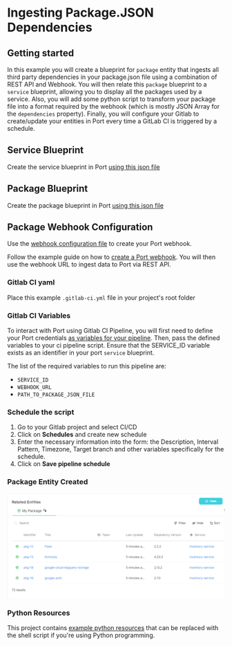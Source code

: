 # Ingesting Package.JSON Dependencies


## Getting started

In this example you will create a blueprint for `package` entity that ingests all third party dependencies in your package.json file using a combination of REST API and Webhook. You will then relate this `package` blueprint to a `service` blueprint, allowing you to display all the packages used by a service. Also, you will add some python script to transform your package file into a format required by the webhook (which is mostly JSON Array for the `dependencies` property). Finally, you will configure your Gitlab to create/update your entities in Port every time a GitLab CI is triggered by a schedule.

## Service Blueprint
Create the service blueprint in Port [using this json file](./resources/service.md)

## Package Blueprint
Create the package blueprint in Port [using this json file](./resources/package.md)

## Package Webhook Configuration
Use the [webhook configuration file](./resources/package_webhook_configuration.md) to create your Port webhook. 

Follow the example guide on how to [create a Port webhook](https://docs.getport.io/build-your-software-catalog/sync-data-to-catalog/webhook/#configuring-webhook-endpoints). You will then use the webhook URL to ingest data to Port via REST API.

### Gitlab CI yaml
Place this example `.gitlab-ci.yml` file in your project's root folder

### Gitlab CI Variables
To interact with Port using Gitlab CI Pipeline, you will first need to define your Port credentials [as variables for your pipeline](https://docs.gitlab.com/ee/ci/variables/index.html#define-a-cicd-variable-in-the-ui). Then, pass the defined variables to your ci pipeline script. Ensure that the SERVICE_ID variable exists as an identifier in your port `service` blueprint.

The list of the required variables to run this pipeline are:
- `SERVICE_ID`
- `WEBHOOK_URL`
- `PATH_TO_PACKAGE_JSON_FILE`

### Schedule the script
1. Go to your Gitlab project and select CI/CD
2. Click on **Schedules** and create new schedule
3. Enter the necessary information into the form: the Description, Interval Pattern, Timezone, Target branch and other variables specifically for the schedule.
4. Click on **Save pipeline schedule** 

### Package Entity Created
![Package Entity Created](./assets/packages.PNG "Package Entity Created")

### Python Resources
This project contains [example python resources](./python-tutorial/) that can be replaced with the shell script if you're using Python programming.
